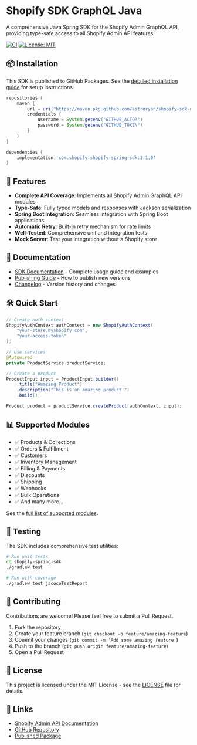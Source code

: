 # Shopify SDK GraphQL Java

A comprehensive Java Spring SDK for the Shopify Admin GraphQL API, providing type-safe access to all Shopify Admin API features.

[![CI](https://github.com/astroryan/shopify-sdk-graphql-java/actions/workflows/ci.yml/badge.svg)](https://github.com/astroryan/shopify-sdk-graphql-java/actions/workflows/ci.yml)
[![License: MIT](https://img.shields.io/badge/License-MIT-yellow.svg)](https://opensource.org/licenses/MIT)

## 📦 Installation

This SDK is published to GitHub Packages. See the [detailed installation guide](shopify-spring-sdk/README.md#installation) for setup instructions.

```gradle
repositories {
    maven {
        url = uri("https://maven.pkg.github.com/astroryan/shopify-sdk-graphql-java")
        credentials {
            username = System.getenv("GITHUB_ACTOR")
            password = System.getenv("GITHUB_TOKEN")
        }
    }
}

dependencies {
    implementation 'com.shopify:shopify-spring-sdk:1.1.0'
}
```

## 🚀 Features

- **Complete API Coverage**: Implements all Shopify Admin GraphQL API modules
- **Type-Safe**: Fully typed models and responses with Jackson serialization
- **Spring Boot Integration**: Seamless integration with Spring Boot applications
- **Automatic Retry**: Built-in retry mechanism for rate limits
- **Well-Tested**: Comprehensive unit and integration tests
- **Mock Server**: Test your integration without a Shopify store

## 📖 Documentation

- [SDK Documentation](shopify-spring-sdk/README.md) - Complete usage guide and examples
- [Publishing Guide](PUBLISHING.md) - How to publish new versions
- [Changelog](CHANGELOG.md) - Version history and changes

## 🛠️ Quick Start

```java
// Create auth context
ShopifyAuthContext authContext = new ShopifyAuthContext(
    "your-store.myshopify.com",
    "your-access-token"
);

// Use services
@Autowired
private ProductService productService;

// Create a product
ProductInput input = ProductInput.builder()
    .title("Amazing Product")
    .description("This is an amazing product!")
    .build();

Product product = productService.createProduct(authContext, input);
```

## 📊 Supported Modules

- ✅ Products & Collections
- ✅ Orders & Fulfillment
- ✅ Customers
- ✅ Inventory Management
- ✅ Billing & Payments
- ✅ Discounts
- ✅ Shipping
- ✅ Webhooks
- ✅ Bulk Operations
- ✅ And many more...

See the [full list of supported modules](shopify-spring-sdk/README.md#supported-modules).

## 🧪 Testing

The SDK includes comprehensive test utilities:

```bash
# Run unit tests
cd shopify-spring-sdk
./gradlew test

# Run with coverage
./gradlew test jacocoTestReport
```

## 🤝 Contributing

Contributions are welcome! Please feel free to submit a Pull Request.

1. Fork the repository
2. Create your feature branch (`git checkout -b feature/amazing-feature`)
3. Commit your changes (`git commit -m 'Add some amazing feature'`)
4. Push to the branch (`git push origin feature/amazing-feature`)
5. Open a Pull Request

## 📄 License

This project is licensed under the MIT License - see the [LICENSE](LICENSE) file for details.

## 🔗 Links

- [Shopify Admin API Documentation](https://shopify.dev/docs/api/admin-graphql)
- [GitHub Repository](https://github.com/astroryan/shopify-sdk-graphql-java)
- [Published Package](https://github.com/astroryan/shopify-sdk-graphql-java/packages)